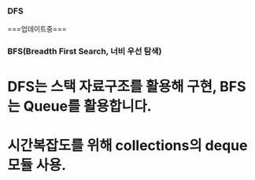 ### DFS
===업데이트중===

### BFS(Breadth First Search, 너비 우선 탐색)
# DFS는 스택 자료구조를 활용해 구현, BFS는 Queue를 활용합니다.
# 시간복잡도를 위해 collections의 deque 모듈 사용.
